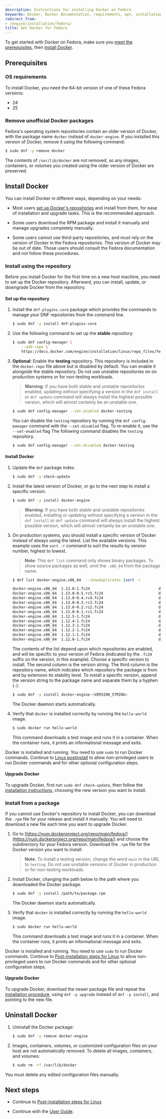 ```yaml
---
description: Instructions for installing Docker on Fedora
keywords: Docker, Docker documentation, requirements, apt, installation, fedora, rpm, install, uninstall, upgrade, update
redirect_from:
- /engine/installation/fedora/
title: Get Docker for Fedora
---
```


To get started with Docker on Fedora, make sure you
[meet the prerequisites](#prerequisites), then
[install Docker](#install-docker).

## Prerequisites

### OS requirements

To install Docker, you need the 64-bit version of one of these Fedora versions:

- 24
- 25

### Remove unofficial Docker packages

Fedora's operating system repositories contain an older version of Docker, with
the package name `docker` instead of `docker-engine`. If you installed this version
of Docker, remove it using the following command:

```bash
$ sudo dnf -y remove docker
```

The contents of `/var/lib/docker` are not removed, so any images, containers,
or volumes you created using the older version of Docker are preserved.

## Install Docker

You can install Docker in different ways, depending on your needs:

- Most users
  [set up Docker's repositories](#install-using-the-repository) and install
  from them, for ease of installation and upgrade tasks. This is the
  recommended approach.

- Some users download the RPM package and install it manually and manage
  upgrades completely manually.

- Some users cannot use third-party repositories, and must rely on the version
  of Docker in the Fedora repositories. This version of Docker may be out of
  date. Those users should consult the Fedora documentation and not follow these
  procedures.

### Install using the repository

Before you install Docker for the first time on a new host machine, you need to
set up the Docker repository. Afterward, you can install, update, or downgrade
Docker from the repository.

#### Set up the repository

1.  Install the `dnf-plugins.core` package which provides the commands to manage
    your DNF repositories from the command line.

    ```bash
    $ sudo dnf -y install dnf-plugins-core
    ```

2.  Use the following command to set up the **stable** repository:

    ```bash
    $ sudo dnf config-manager \
        --add-repo \
        https://docs.docker.com/engine/installation/linux/repo_files/fedora/docker.repo
    ```

3.  **Optional**: Enable the **testing** repository. This repository is included
    in the `docker.repo` file above but is disabled by default. You can enable
    it alongside the stable repository. Do not use unstable repositories on
    on production systems or for non-testing workloads.

    > **Warning**: If you have both stable and unstable repositories enabled,
    > updating without specifying a version in the `dnf install` or `dnf update`
    > command will always install the highest possible version, which will
    > almost certainly be an unstable one.

    ```bash
    $ sudo dnf config-manager --set-enabled docker-testing
    ```

    You can disable the `testing` repository by running the `dnf config-manager`
    command with the `--set-disabled` flag. To re-enable it, use the
    `--set-enabled` flag The following command disables the `testing`
    repository.

    ```bash
    $ sudo dnf config-manager --set-disabled docker-testing
    ```

#### Install Docker

1.  Update the `dnf` package index.

    ```bash
    $ sudo dnf -y check-update
    ```
2.  Install the latest version of Docker, or go to the next step to install a
    specific version.

    ```bash
    $ sudo dnf -y install docker-engine
    ```

    > **Warning**: If you have both stable and unstable repositories enabled,
    > installing or updating without specifying a version in the `dnf install`
    > or `dnf update` command will always install the highest possible version,
    > which will almost certainly be an unstable one.

3.  On production systems, you should install a specific version of Docker
    instead of always using the latest. List the available versions.
    This example uses the `sort -r` command to sort the results by version
    number, highest to lowest.

    > **Note**: This `dnf list` command only shows binary packages. To show
    > source packages as well, omit the `.x86_64` from the package name.

    ```bash
    $ dnf list docker-engine.x86_64  --showduplicates |sort -r

    docker-engine.x86_64  1.13.0-1.fc24                               docker-main
    docker-engine.x86_64  1.13.0-0.5.rc5.fc24                         docker-testing
    docker-engine.x86_64  1.13.0-0.4.rc4.fc24                         docker-testing
    docker-engine.x86_64  1.13.0-0.3.rc3.fc24                         docker-testing
    docker-engine.x86_64  1.13.0-0.2.rc2.fc24                         docker-testing
    docker-engine.x86_64  1.13.0-0.1.rc1.fc24                         docker-testing
    docker-engine.x86_64  1.12.5-1.fc24                               docker-main   
    docker-engine.x86_64  1.12.4-1.fc24                               docker-main   
    docker-engine.x86_64  1.12.3-1.fc24                               docker-main   
    docker-engine.x86_64  1.12.2-1.fc24                               docker-main   
    docker-engine.x86_64  1.12.1-1.fc24                               docker-main   
    docker-engine.x86_64  1.12.0-1.fc24                               docker-main   
    ```

    The contents of the list depend upon which repositories are enabled, and
    will be specific to your version of Fedora (indicated by the `.fc24` suffix
    on the version, in this example). Choose a specific version to install. The
    second column is the version string. The third column is the repository
    name, which indicates which repository the package is from and by extension
    its stability level. To install a specific version, append the version
    string to the package name and separate them by a hyphen (`-`):

    ```bash
    $ sudo dnf -y install docker-engine-<VERSION_STRING>
    ```

    The Docker daemon starts automatically.

4.  Verify that `docker` is installed correctly by running the `hello-world`
    image.

    ```bash
    $ sudo docker run hello-world
    ```

    This command downloads a test image and runs it in a container. When the
    container runs, it prints an informational message and exits.

Docker is installed and running. You need to use `sudo` to run Docker commands.
Continue to [Linux postinstall](linux-postinstall.md) to allow non-privileged
users to run Docker commands and for other optional configuration steps.

#### Upgrade Docker

To upgrade Docker, first run `sudo dnf check-update`, then follow the
[installation instructions](#install-docker), choosing the new version you want
to install.

### Install from a package

If you cannot use Docker's repository to install Docker, you can download the
`.rpm` file for your release and install it manually. You will need to download
a new file each time you want to upgrade Docker.

1.  Go to [https://yum.dockerproject.org/repo/main/fedora/](https://yum.dockerproject.org/repo/main/fedora/)
    and choose the subdirectory for your Fedora version. Download the `.rpm`
    file for the Docker version you want to install.

    > **Note**: To install a testing version, change the word `main` in the
    > URL to `testing`. Do not use unstable versions of Docker in production
    > or for non-testing workloads.

2.  Install Docker, changing the path below to the path where you downloaded
    the Docker package.

    ```bash
    $ sudo dnf -y install /path/to/package.rpm
    ```

    The Docker daemon starts automatically.

3.  Verify that `docker` is installed correctly by running the `hello-world`
    image.

    ```bash
    $ sudo docker run hello-world
    ```

    This command downloads a test image and runs it in a container. When the
    container runs, it prints an informational message and exits.

Docker is installed and running. You need to use `sudo` to run Docker commands.
Continue to [Post-installation steps for Linux](linux-postinstall.md) to allow
non-privileged users to run Docker commands and for other optional configuration
steps.

#### Upgrade Docker

To upgrade Docker, download the newer package file and repeat the
[installation procedure](#install-from-a-package), using `dnf -y upgrade`
instead of `dnf -y install`, and pointing to the new file.


## Uninstall Docker

1.  Uninstall the Docker package:

    ```bash
    $ sudo dnf -y remove docker-engine
    ```

2.  Images, containers, volumes, or customized configuration files on your host
    are not automatically removed. To delete all images, containers, and
    volumes:

    ```bash
    $ sudo rm -rf /var/lib/docker
    ```

You must delete any edited configuration files manually.

## Next steps

- Continue to [Post-installation steps for Linux](linux-postinstall.md)

- Continue with the [User Guide](../../userguide/index.md).
